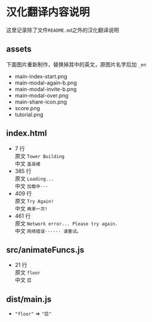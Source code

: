 # 汉化翻译内容说明

这里记录除了文件`README.md`之外的汉化翻译说明

## assets

下面图片重新制作，替换掉其中的英文，原图片名字后加 `_en`

- main-index-start.png
- main-modal-again-b.png
- main-modal-invite-b.png
- main-modal-over.png
- main-share-icon.png
- score.png
- tutorial.png


## index.html
- 7 行  
  原文 `Tower Building`  
  中文 `盖高楼`
- 385 行  
  原文 `Loading...`  
  中文 `加载中···`
- 409 行  
  原文 `Try Again!`  
  中文 `再来一次!`
- 461 行  
  原文 `Network error... Please try again.`  
  中文 `网络错误······ 请重试。`

## src/animateFuncs.js
- 21 行  
  原文 `floor`  
  中文 `层`

## dist/main.js
- `"floor"` => `"层"`
